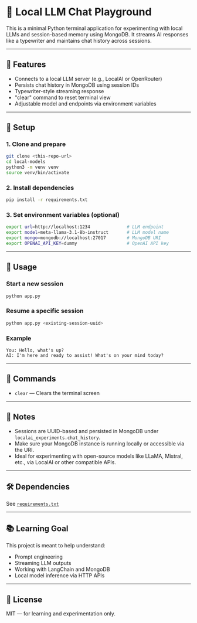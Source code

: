 # 🧠 Local LLM Chat Playground

This is a minimal Python terminal application for experimenting with local LLMs and session-based memory using MongoDB. It streams AI responses like a typewriter and maintains chat history across sessions.

---

## 🚀 Features

- Connects to a local LLM server (e.g., LocalAI or OpenRouter)
- Persists chat history in MongoDB using session IDs
- Typewriter-style streaming response
- "clear" command to reset terminal view
- Adjustable model and endpoints via environment variables

---

## 🧰 Setup

### 1. Clone and prepare
```bash
git clone <this-repo-url>
cd local-models
python3 -m venv venv
source venv/bin/activate
```

### 2. Install dependencies
```bash
pip install -r requirements.txt
```

### 3. Set environment variables (optional)
```bash
export url=http://localhost:1234              # LLM endpoint
export model=meta-llama-3.1-8b-instruct       # LLM model name
export mongo=mongodb://localhost:27017        # MongoDB URI
export OPENAI_API_KEY=dummy                   # OpenAI API key
```

---

## 💬 Usage

### Start a new session
```bash
python app.py
```

### Resume a specific session
```bash
python app.py <existing-session-uuid>
```

### Example
```
You: Hello, what's up?
AI: I'm here and ready to assist! What's on your mind today?
```

---

## 🔄 Commands

- `clear` — Clears the terminal screen

---

## 🧠 Notes

- Sessions are UUID-based and persisted in MongoDB under `localai_experiments.chat_history`.
- Make sure your MongoDB instance is running locally or accessible via the URI.
- Ideal for experimenting with open-source models like LLaMA, Mistral, etc., via LocalAI or other compatible APIs.

---

## 🛠 Dependencies

See [`requirements.txt`](requirements.txt)

---

## 📚 Learning Goal

This project is meant to help understand:

- Prompt engineering
- Streaming LLM outputs
- Working with LangChain and MongoDB
- Local model inference via HTTP APIs

---

## 📄 License

MIT — for learning and experimentation only.
